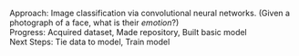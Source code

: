 Approach: Image classification via convolutional neural networks​. (Given a photograph of a face, what is their _emotion_?​)<br/> Progress:​ Acquired dataset​, Made repository​, Built basic model​<br/> Next Steps:​ Tie data to model​, Train model​<br/>
